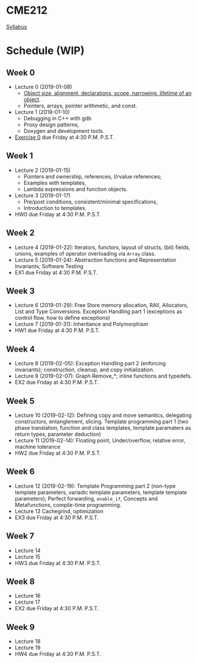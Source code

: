 # CME212
[Syllabus](https://github.com/cme212/course/blob/master/syllabus.md#cme-212---winter-2019)

<!-- BS : [Bjarne Stroustrup's Programming in C++](https://g.co/kgs/jQjpRv). -->

# Schedule (WIP)
## Week 0
 - Lecture 0 (2019-01-08)
   - [Object size, alignment, declarations, scope, narrowing, lifetime of an object](https://canvas.stanford.edu/files/3907320/download?download_frd=1).
   - Pointers, arrays, pointer arithmetic, and const.
 - Lecture 1 (2019-01-10)
   - Debugging in C++ with gdb
   - Proxy design patterns, 
   - Doxygen and development tools.
 - [Exercise 0](https://canvas.stanford.edu/files/3907321/download?download_frd=1) due Friday at 4:30 P.M. P.S.T.
## Week 1
 - Lecture 2 (2019-01-15)
   - Pointers and ownership, references, l/rvalue references; 
   - Examples with templates,
   - Lambda expressions and function objects.
 - Lecture 3 (2019-01-17)
   - Pre/post conditions, consistent/minimal specifications, 
   - Introduction to templates.
 - HW0 due Friday at 4:30 P.M. P.S.T.
## Week 2
 - Lecture 4 (2019-01-22): Iterators, functors, layout of structs, (bit) fields, unions, examples of
   operator overloading via `Array` class.
 - Lecture 5 (2019-01-24): Abstraction functions and Representation Invariants; Software Testing
 - EX1 due Friday at 4:30 P.M. P.S.T.
## Week 3
 - Lecture 6 (2019-01-29): Free Store memory allocation, RAII, Allocators, List and Type Conversions. Exception Handling
   part 1 (exceptions as control flow, how to define exceptions)
 - Lecture 7 (2019-01-31): Inheritance and Polymorphism
 - HW1 due Friday at 4:30 P.M. P.S.T.
## Week 4
 - Lecture 8 (2019-02-05): Exception Handling part 2 (enforcing invariants); construction, cleanup, and copy initialization.
 - Lecture 9 (2019-02-07): Graph Remove_*; inline functions and typedefs.
 - EX2 due Friday at 4:30 P.M. P.S.T.
## Week 5
 - Lecture 10 (2019-02-12): Defining copy and move semantics, delegating constructors, entanglement, slicing.
   Template programming part 1 (two phase translation, function and class templates, template paramaters as return types, parameter deduction)
 - Lecture 11 (2019-02-14): Floating point, Under/overflow, relative error, machine tolerance
 - HW2 due Friday at 4:30 P.M. P.S.T.
## Week 6
 - Lecture 12 (2019-02-19): Template Programming part 2 (non-type template parameters, variadic template parameters, template template parameters);
   Perfect forwarding, `enable_if`, Concepts and Metafunctions, compile-time programming. 
 - Lecture 13 Cachegrind, optimization
 - EX3 due Friday at 4:30 P.M. P.S.T.
## Week 7
 - Lecture 14
 - Lecture 15
 - HW3 due Friday at 4:30 P.M. P.S.T.
## Week 8
 - Lecture 16
 - Lecture 17
 - EX2 due Friday at 4:30 P.M. P.S.T.
## Week 9
 - Lecture 18
 - Lecture 19
 - HW4 due Friday at 4:30 P.M. P.S.T.
